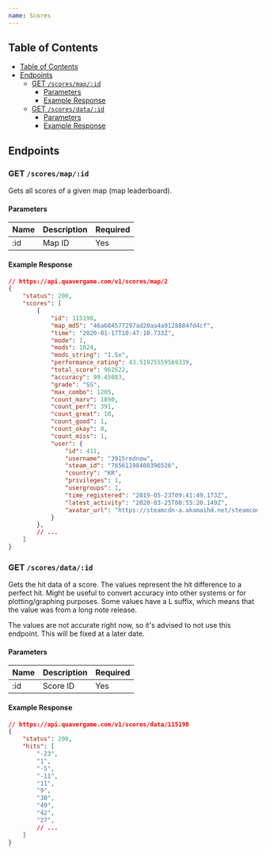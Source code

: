 ```yaml
---
name: Scores
---
```


## Table of Contents

- [Table of Contents](#table-of-contents)
- [Endpoints](#endpoints)
    - [GET `/scores/map/:id`](#get-%2Fscores%2Fmap%2F%3Aid)
        - [Parameters](#parameters)
        - [Example Response](#example-response)
    - [GET `/scores/data/:id`](#get-%2Fscores%2Fdata%2F%3Aid)
        - [Parameters](#parameters-1)
        - [Example Response](#example-response-1)

## Endpoints

### GET `/scores/map/:id`

Gets all scores of a given map (map leaderboard).

#### Parameters

| Name | Description | Required |
| ---- | ----------- | -------- |
| :id  | Map ID      | Yes      |

#### Example Response

```json
// https://api.quavergame.com/v1/scores/map/2
{
    "status": 200,
    "scores": [
        {
            "id": 115198,
            "map_md5": "46a684577297ad20aa4a9128884fd4cf",
            "time": "2020-01-17T10:47:10.733Z",
            "mode": 1,
            "mods": 1024,
            "mods_string": "1.5x",
            "performance_rating": 43.51975559569339,
            "total_score": 962522,
            "accuracy": 99.45083,
            "grade": "SS",
            "max_combo": 1205,
            "count_marv": 1890,
            "count_perf": 391,
            "count_great": 10,
            "count_good": 1,
            "count_okay": 0,
            "count_miss": 1,
            "user": {
                "id": 411,
                "username": "3915rednow",
                "steam_id": "76561198408396526",
                "country": "KR",
                "privileges": 1,
                "usergroups": 1,
                "time_registered": "2019-05-23T09:41:49.173Z",
                "latest_activity": "2020-03-25T08:55:20.149Z",
                "avatar_url": "https://steamcdn-a.akamaihd.net/steamcommunity/public/images/avatars/f5/f588e676c153c8760681833b641a549be1fa1fcb_full.jpg"
            }
        },
        // ...
    ]
}
```

### GET `/scores/data/:id`

Gets the hit data of a score. The values represent the hit difference to a
perfect hit. Might be useful to convert accuracy into other systems or for
plotting/graphing purposes. Some values have a L suffix, which means that the
value was from a long note release.

The values are not accurate right now, so it's advised to not use this endpoint.
This will be fixed at a later date.

#### Parameters

| Name | Description | Required |
| ---- | ----------- | -------- |
| :id  | Score ID    | Yes      |

#### Example Response

```json
// https://api.quavergame.com/v1/scores/data/115198
{
    "status": 200,
    "hits": [
        "-23",
        "1",
        "-5",
        "-11",
        "11",
        "9",
        "30",
        "49",
        "42",
        "27",
        // ...
    ]
}
```
